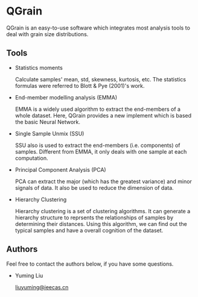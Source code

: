 # QGrain

QGrain is an easy-to-use software which integrates most analysis tools to deal with grain size distributions.

## Tools

* Statistics moments

  Calculate samples' mean, std, skewness, kurtosis, etc. The statistics formulas were referred to Blott & Pye (2001)'s work.

* End-member modelling analysis (EMMA)

  EMMA is a widely used algorithm to extract the end-members of a whole dataset.
  Here, QGrain provides a new implement which is based the basic Neural Network.

* Single Sample Unmix (SSU)

  SSU also is used to extract the end-members (i.e. components) of samples.
  Different from EMMA, it only deals with one sample at each computation.

* Principal Component Analysis (PCA)

  PCA can extract the major (which has the greatest variance) and minor signals of data.
  It also be used to reduce the dimension of data.

* Hierarchy Clustering

  Hierarchy clustering is a set of clustering algorithms.
  It can generate a hierarchy structure to reprsents the relationships of samples by determining their distances.
  Using this algorithm, we can find out the typical samples and have a overall cognition of the dataset.

## Authors

Feel free to contact the authors below, if you have some questions.

* Yuming Liu

  <a href="mailto:\\liuyuming@ieecas.cn">liuyuming@ieecas.cn</a>
